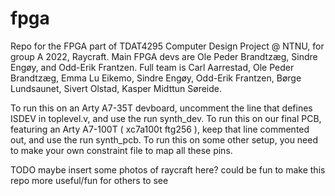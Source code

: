 # fpga

Repo for the FPGA part of TDAT4295 Computer Design Project @ NTNU,
for group A 2022, Raycraft.
Main FPGA devs are Ole Peder Brandtzæg, Sindre Engøy, and Odd-Erik Frantzen.
Full team is Carl Aarrestad, Ole Peder Brandtzæg, Emma Lu Eikemo, Sindre Engøy, Odd-Erik Frantzen, Børge Lundsaunet, Sivert Olstad, Kasper Midttun Søreide.

To run this on an Arty A7-35T devboard, uncomment the line that defines ISDEV in toplevel.v, and use the run synth_dev.
To run this on our final PCB, featuring an Arty A7-100T ( xc7a100t ftg256 ), keep that line commented out, and use the run synth_pcb.
To run this on some other setup, you need to make your own constraint file to map all these pins.

TODO maybe insert some photos of raycraft here? could be fun to make this repo more useful/fun for others to see
